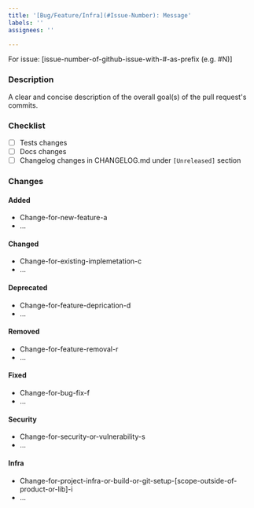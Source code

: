 ```yaml
---
title: '[Bug/Feature/Infra](#Issue-Number): Message'
labels: ''
assignees: ''

---
```


For issue: [issue-number-of-github-issue-with-#-as-prefix (e.g. #N)]

### Description
A clear and concise description of the overall goal(s) of the pull request's commits.

### Checklist
- [ ] Tests changes
- [ ] Docs changes
- [ ] Changelog changes in CHANGELOG.md under `[Unreleased]` section

### Changes

#### Added
- Change-for-new-feature-a
- ...

#### Changed
- Change-for-existing-implemetation-c
- ...

#### Deprecated
- Change-for-feature-deprication-d
- ...

#### Removed
- Change-for-feature-removal-r
- ...

#### Fixed
- Change-for-bug-fix-f
- ...

#### Security
- Change-for-security-or-vulnerability-s
- ...

#### Infra
- Change-for-project-infra-or-build-or-git-setup-[scope-outside-of-product-or-lib]-i
- ...
